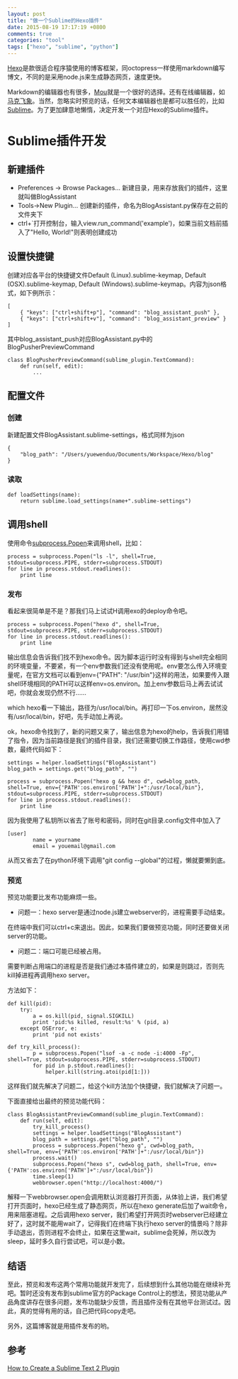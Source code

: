 ```yaml
---
layout: post
title: "做一个Sublime的Hexo插件"
date: 2015-08-19 17:17:19 +0800
comments: true
categories: "tool"
tags: ["hexo", "sublime", "python"]
---
```

<!-- toc -->
[Hexo](https://hexo.io/)是款很适合程序猿使用的博客框架，同octopress一样使用markdown编写博文，不同的是采用node.js来生成静态网页，速度更快。

Markdown的编辑器也有很多，[Mou](http://25.io/mou/)就是一个很好的选择。还有在线编辑器，如[马克飞象](http://www.maxiang.info/)。当然，忽略实时预览的话，任何文本编辑器也是都可以胜任的，比如[Sublime](http://www.sublimetext.com/)。为了更加肆意地懒惰，决定开发一个对应Hexo的Sublime插件。

# Sublime插件开发

## 新建插件

* Preferences -> Browse Packages... 新建目录，用来存放我们的插件，这里就叫做BlogAssistant
* Tools->New Plugin... 创建新的插件，命名为BlogAssistant.py保存在之前的文件夹下
* ctrl+`打开控制台，输入view.run_command('example')，如果当前文档前插入了"Hello, World!"则表明创建成功

## 设置快捷键

创建对应各平台的快捷键文件Default (Linux).sublime-keymap, Default (OSX).sublime-keymap, Default (Windows).sublime-keymap。内容为json格式，如下例所示：

```
[
    { "keys": ["ctrl+shift+p"], "command": "blog_assistant_push" },
    { "keys": ["ctrl+shift+v"], "command": "blog_assistant_preview" }
]
```

其中blog_assistant_push对应BlogAssistant.py中的BlogPusherPreviewCommand


```
class BlogPusherPreviewCommand(sublime_plugin.TextCommand):
	def run(self, edit):
		...
```

## 配置文件

### 创建

新建配置文件BlogAssistant.sublime-settings，格式同样为json

```
{
    "blog_path": "/Users/yuewenduo/Documents/Workspace/Hexo/blog"
}
```

### 读取

```
def loadSettings(name):
    return sublime.load_settings(name+".sublime-settings")
```

## 调用shell

使用命令[subprocess.Popen](https://docs.python.org/2/library/subprocess.html)来调用shell，比如：


```
process = subprocess.Popen("ls -l", shell=True, stdout=subprocess.PIPE, stderr=subprocess.STDOUT)
for line in process.stdout.readlines():
	print line
```

### 发布


看起来很简单是不是？那我们马上试试H调用exo的deploy命令吧。

```
process = subprocess.Popen("hexo d", shell=True, stdout=subprocess.PIPE, stderr=subprocess.STDOUT)
for line in process.stdout.readlines():
	print line
```

输出信息会告诉我们找不到hexo命令。因为脚本运行时没有得到与shell完全相同的环境变量，不要紧，有一个env参数我们还没有使用呢。env要怎么传入环境变量呢，在官方文档可以看到env={"PATH": "/usr/bin"}这样的用法，如果要传入跟shell环境相同的PATH可以这样env=os.environ。加上env参数后马上再去试试吧，你就会发现仍然不行……

which hexo看一下输出，路径为/usr/local/bin。再打印一下os.environ，居然没有/usr/local/bin，好吧，先手动加上再说。

ok，hexo命令找到了，新的问题又来了，输出信息为hexo的help，告诉我们用错了指令，因为当前路径是我们的插件目录，我们还需要切换工作路径，使用cwd参数，最终代码如下：

```
settings = helper.loadSettings("BlogAssistant")
blog_path = settings.get("blog_path", "")

process = subprocess.Popen("hexo g && hexo d", cwd=blog_path, shell=True, env={'PATH':os.environ['PATH']+":/usr/local/bin"}, stdout=subprocess.PIPE, stderr=subprocess.STDOUT)
for line in process.stdout.readlines():
	print line
```

因为我使用了私钥所以省去了账号和密码，同时在git目录.config文件中加入了

```
[user]  
        name = yourname  
        email = youemail@gmail.com
```
从而又省去了在python环境下调用"git config --global"的过程，懒就要懒到底。

### 预览

预览功能要比发布功能麻烦一些。

* 问题一：hexo server是通过node.js建立webserver的，进程需要手动结束。

在终端中我们可以ctrl+c来退出。因此，如果我们要做预览功能，同时还要做关闭server的功能。

* 问题二：端口可能已经被占用。

需要判断占用端口的进程是否是我们通过本插件建立的，如果是则跳过，否则先kill掉进程再调用hexo server。

方法如下：

```
def kill(pid):
    try:
        a = os.kill(pid, signal.SIGKILL)
        print 'pid:%s killed, result:%s' % (pid, a)
    except OSError, e:
        print 'pid not exists'

def try_kill_process():
        p = subprocess.Popen("lsof -a -c node -i:4000 -Fp", shell=True, stdout=subprocess.PIPE, stderr=subprocess.STDOUT)
        for pid in p.stdout.readlines():
		    helper.kill(string.atoi(pid[1:]))
```

这样我们就先解决了问题二，给这个kill方法加个快捷键，我们就解决了问题一。

下面直接给出最终的预览功能代码：

```
class BlogAssistantPreviewCommand(sublime_plugin.TextCommand):
	def run(self, edit):
		try_kill_process()
		settings = helper.loadSettings("BlogAssistant")
		blog_path = settings.get("blog_path", "")
		process = subprocess.Popen("hexo g", cwd=blog_path, shell=True, env={'PATH':os.environ['PATH']+":/usr/local/bin"})
		process.wait()
		subprocess.Popen("hexo s", cwd=blog_path, shell=True, env={'PATH':os.environ['PATH']+":/usr/local/bin"})
		time.sleep(1)
		webbrowser.open("http://localhost:4000/")
```

解释一下webbrowser.open会调用默认浏览器打开页面，从体验上讲，我们希望打开页面时，hexo已经生成了静态网页，所以在hexo generate后加了wait命令，用来阻塞进程。之后调用hexo server，我们希望打开网页时webserver已经建立好了，这时就不能用wait了，记得我们在终端下执行hexo server的情景吗？除非手动退出，否则进程不会终止，如果在这里wait，sublime会死掉，所以改为sleep，延时多久自行尝试吧，可以是小数。

## 结语

至此，预览和发布这两个常用功能就开发完了，后续想到什么其他功能在继续补充吧。暂时还没有发布到sublime官方的Package Control上的想法，预览功能从产品角度讲存在很多问题，发布功能缺少反馈，而且插件没有在其他平台测试过。因此，真的觉得有用的话，自己把代码copy走吧。

另外，这篇博客就是用插件发布的哟。

## 参考
[How to Create a Sublime Text 2 Plugin](http://code.tutsplus.com/tutorials/how-to-create-a-sublime-text-2-plugin--net-22685)
